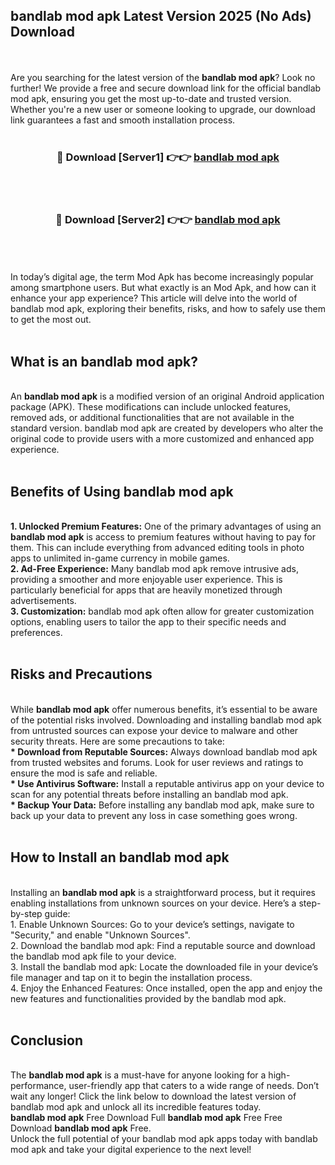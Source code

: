 ## bandlab mod apk Latest Version 2025 (No Ads) Download
<br><br>
Are you searching for the latest version of the <strong>bandlab mod apk</strong>? Look no further! We provide a free and secure download link for the official bandlab mod apk, ensuring you get the most up-to-date and trusted version. Whether you're a new user or someone looking to upgrade, our download link guarantees a fast and smooth installation process.
<br>
<br>
<div align="center">
<h3>🔴 Download [Server1] 👉👉 <a href="https://modyolo.store/bandlab_mod_apk">bandlab mod apk</a></h3><br>
<br>
<h3>🔴 Download [Server2] 👉👉 <a href="https://modyolo.store/bandlab_mod_apk">bandlab mod apk</a></h3><br>
</div>
<br>
<br>
In today’s digital age, the term Mod Apk has become increasingly popular among smartphone users. But what exactly is an Mod Apk, and how can it enhance your app experience? This article will delve into the world of bandlab mod apk, exploring their benefits, risks, and how to safely use them to get the most out.
<br>
<br>
<h2>What is an bandlab mod apk?</h2>
<br>
An <strong>bandlab mod apk</strong> is a modified version of an original Android application package (APK). These modifications can include unlocked features, removed ads, or additional functionalities that are not available in the standard version. bandlab mod apk are created by developers who alter the original code to provide users with a more customized and enhanced app experience.
<br>
<br>
<h2>Benefits of Using bandlab mod apk</h2>
<br>
<strong> 1. Unlocked Premium Features:</strong> One of the primary advantages of using an <strong>bandlab mod apk</strong> is access to premium features without having to pay for them. This can include everything from advanced editing tools in photo apps to unlimited in-game currency in mobile games.
<br>
<strong> 2. Ad-Free Experience:</strong> Many bandlab mod apk remove intrusive ads, providing a smoother and more enjoyable user experience. This is particularly beneficial for apps that are heavily monetized through advertisements.
<br>
<strong> 3. Customization:</strong> bandlab mod apk often allow for greater customization options, enabling users to tailor the app to their specific needs and preferences.
<br>
<br>
<h2>Risks and Precautions</h2>
<br>
While <strong>bandlab mod apk</strong> offer numerous benefits, it’s essential to be aware of the potential risks involved. Downloading and installing bandlab mod apk from untrusted sources can expose your device to malware and other security threats. Here are some precautions to take:
<br>
<strong> * Download from Reputable Sources:</strong> Always download bandlab mod apk from trusted websites and forums. Look for user reviews and ratings to ensure the mod is safe and reliable.
<br>
<strong> * Use Antivirus Software:</strong> Install a reputable antivirus app on your device to scan for any potential threats before installing an bandlab mod apk.
<br>
<strong> * Backup Your Data:</strong> Before installing any bandlab mod apk, make sure to back up your data to prevent any loss in case something goes wrong.
<br>
<br>
<h2>How to Install an bandlab mod apk</h2>
<br>
Installing an <strong>bandlab mod apk</strong> is a straightforward process, but it requires enabling installations from unknown sources on your device. Here’s a step-by-step guide:
<br>
 1. Enable Unknown Sources: Go to your device’s settings, navigate to "Security," and enable "Unknown Sources".
<br>
 2. Download the bandlab mod apk: Find a reputable source and download the bandlab mod apk file to your device.
<br>
 3. Install the bandlab mod apk: Locate the downloaded file in your device’s file manager and tap on it to begin the installation process.
<br>
 4. Enjoy the Enhanced Features: Once installed, open the app and enjoy the new features and functionalities provided by the bandlab mod apk.
<br>
<br>
<h2><strong>Conclusion</strong></h2>
<br>
The <strong>bandlab mod apk</strong> is a must-have for anyone looking for a high-performance, user-friendly app that caters to a wide range of needs. Don’t wait any longer! Click the link below to download the latest version of bandlab mod apk and unlock all its incredible features today.
<br>
<strong>bandlab mod apk</strong> Free Download Full <strong>bandlab mod apk</strong> Free Free Download <strong>bandlab mod apk</strong> Free.
<br>
Unlock the full potential of your bandlab mod apk apps today with bandlab mod apk and take your digital experience to the next level!

